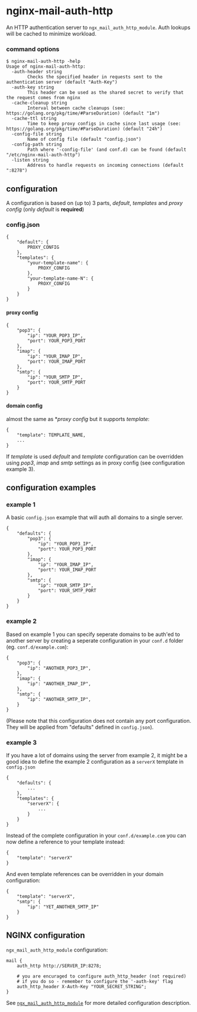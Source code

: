 # nginx-mail-auth-http
An HTTP authentication server to `ngx_mail_auth_http_module`. Auth lookups will be cached to minimize workload.

### command options

```
$ nginx-mail-auth-http -help
Usage of nginx-mail-auth-http:
  -auth-header string
    	Checks the specified header in requests sent to the authentication server (default "Auth-Key")
  -auth-key string
    	This header can be used as the shared secret to verify that the request comes from nginx
  -cache-cleanup string
    	Interval between cache cleanups (see: https://golang.org/pkg/time/#ParseDuration) (default "1m")
  -cache-ttl string
    	Time to keep proxy configs in cache since last usage (see: https://golang.org/pkg/time/#ParseDuration) (default "24h")
  -config-file string
    	Name of config file (default "config.json")
  -config-path string
    	Path where '-config-file' (and conf.d) can be found (default "/etc/nginx-mail-auth-http")
  -listen string
    	Address to handle requests on incoming connections (default ":8278")
```

## configuration
A configuration is based on (up to) 3 parts, *default*, *templates* and *proxy config* (only *default* is **required**)


### config.json

```
{
    "default": {
        PROXY_CONFIG
    },
    "templates": {
        "your-template-name": {
            PROXY_CONFIG
        },
        "your-template-name-N": {
            PROXY_CONFIG
        }
    }
}
```

#### proxy config

```
{
    "pop3": {
        "ip": "YOUR_POP3_IP",
        "port": YOUR_POP3_PORT
    },
    "imap": {
        "ip": "YOUR_IMAP_IP",
        "port": YOUR_IMAP_PORT
    },
    "smtp": {
        "ip": "YOUR_SMTP_IP",
        "port": YOUR_SMTP_PORT
    }
}
```

#### domain config
almost the same as **proxy config* but it supports *template*:

```
{
    "template": TEMPLATE_NAME,
    ...
}
```

If *template* is used *default* and *template* configuration can be overridden using *pop3*, *imap* and *smtp* settings as in proxy config (see configuration example 3).

## configuration examples

### example 1
A basic `config.json` example that will auth all domains to a single server.

```
{
    "defaults": {
        "pop3": {
            "ip": "YOUR_POP3_IP",
            "port": YOUR_POP3_PORT
        },
        "imap": {
            "ip": "YOUR_IMAP_IP",
            "port": YOUR_IMAP_PORT
        },
        "smtp": {
            "ip": "YOUR_SMTP_IP",
            "port": YOUR_SMTP_PORT
        }
    }
}
```

### example 2
Based on example 1 you can specify seperate domains to be auth'ed to another server by creating a seperate configuration in your `conf.d` folder (eg. `conf.d/example.com`):

```
{
    "pop3": {
        "ip": "ANOTHER_POP3_IP",
    },
    "imap": {
        "ip": "ANOTHER_IMAP_IP",
    },
    "smtp": {
        "ip": "ANOTHER_SMTP_IP",
    }
}
```

(Please note that this configuration does not contain any port configuration. They will be applied from "defaults" defined in `config.json`).

### example 3
If you have a lot of domains using the server from example 2, it might be a good idea to define the example 2 configuration as a `serverX` template in `config.json`

```
{
    "defaults": {
        ...
    },
    "templates": {
        "serverX": {
            ...
        }
    }
}
```

Instead of the complete configuration in your `conf.d/example.com` you can now define a reference to your template instead:

```
{
    "template": "serverX"
}
```

And even template references can be overridden in your domain configuration:

```
{
    "template": "serverX",
    "smtp": {
        "ip": "YET_ANOTHER_SMTP_IP"
    }
}
```

## NGINX configuration

`ngx_mail_auth_http_module` configuration:

```
mail {
    auth_http http://SERVER_IP:8278;
    
    # you are encuraged to configure auth_http_header (not required)
    # if you do so - remember to configure the '-auth-key' flag
    auth_http_header X-Auth-Key "YOUR_SECRET_STRING";
}
```

See [`ngx_mail_auth_http_module`](http://nginx.org/en/docs/mail/ngx_mail_auth_http_module.html) for more detailed configuration description.